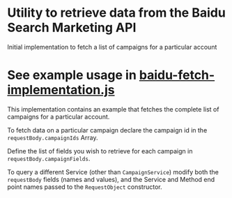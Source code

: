 # Utility to retrieve data from the Baidu Search Marketing API
Initial implementation to fetch a list of campaigns for a particular account

# See example usage in [baidu-fetch-implementation.js](baidu-fetch-implementation.js)
This implementation contains an example that fetches the complete list of campaigns for a particular account.

To fetch data on a particular campaign declare the campaign id in the `requestBody.campaignIds` Array.

Define the list of fields you wish to retrieve for each campaign in `requestBody.campaignFields`.

To query a different Service (other than `CampaignService`) modify both the `requestBody` fields (names and values), and the Service and Method end point names passed to the `RequestObject` constructor. 
